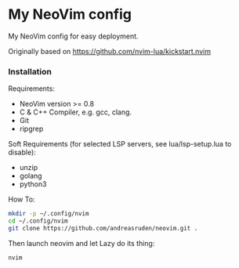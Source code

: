 # My NeoVim config

My NeoVim config for easy deployment.

Originally based on https://github.com/nvim-lua/kickstart.nvim

### Installation

Requirements:
* NeoVim version >= 0.8
* C & C++ Compiler, e.g. gcc, clang.
* Git
* ripgrep

Soft Requirements (for selected LSP servers, see lua/lsp-setup.lua to disable):
* unzip
* golang
* python3

How To:
```sh
mkdir -p ~/.config/nvim
cd ~/.config/nvim
git clone https://github.com/andreasruden/neovim.git .
```

Then launch neovim and let Lazy do its thing:
```sh
nvim
```
